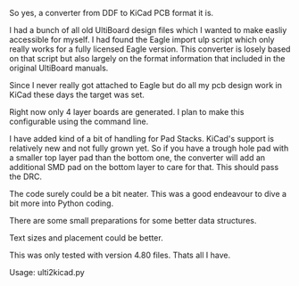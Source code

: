 So yes, a converter from DDF to KiCad PCB format it is.

I had a bunch of all old UltiBoard design files which I wanted to make easliy accessible for myself.
I had found the Eagle import ulp script which only really works for a fully licensed Eagle version.
This converter is losely based on that script but also largely on the format information that included
in the original UltiBoard manuals.

Since I never really got attached to Eagle but do all my pcb design work in KiCad these days the target
was set.

Right now only 4 layer boards are generated. I plan to make this configurable using the command line.

I have added kind of a bit of handling for Pad Stacks. KiCad's support is relatively new and not
fully grown yet. So if you have a trough hole pad with a smaller top layer pad than the bottom one,
the converter will add an additional SMD pad on the bottom layer to care for that.
This should pass the DRC.

The code surely could be a bit neater. 
This was a good endeavour to dive a bit more into Python coding.

There are some small preparations for some better data structures.

Text sizes and placement could be better.

This was only tested with version 4.80 files. Thats all I have.

Usage: ulti2kicad.py <infile> <outfile>
